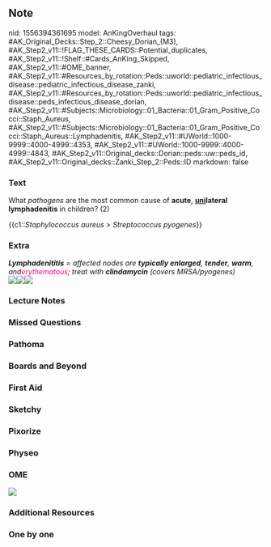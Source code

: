## Note
nid: 1556394361695
model: AnKingOverhaul
tags: #AK_Original_Decks::Step_2::Cheesy_Dorian_(M3), #AK_Step2_v11::!FLAG_THESE_CARDS::Potential_duplicates, #AK_Step2_v11::!Shelf::#Cards_AnKing_Skipped, #AK_Step2_v11::#OME_banner, #AK_Step2_v11::#Resources_by_rotation::Peds::uworld::pediatric_infectious_disease::pediatric_infectious_disease_zanki, #AK_Step2_v11::#Resources_by_rotation::Peds::uworld::pediatric_infectious_disease::peds_infectious_disease_dorian, #AK_Step2_v11::#Subjects::Microbiology::01_Bacteria::01_Gram_Positive_Cocci::Staph_Aureus, #AK_Step2_v11::#Subjects::Microbiology::01_Bacteria::01_Gram_Positive_Cocci::Staph_Aureus::Lymphadenitis, #AK_Step2_v11::#UWorld::1000-9999::4000-4999::4353, #AK_Step2_v11::#UWorld::1000-9999::4000-4999::4843, #AK_Step2_v11::Original_decks::Dorian::peds::uw::peds_id, #AK_Step2_v11::Original_decks::Zanki_Step_2::Peds::ID
markdown: false

### Text
What <i>pathogens</i> are the most common cause of <b>acute</b>,
<b><u>uni</u>lateral lymphadenitis</b> in children? (2)
<div>
  {{c1::<i>Staphylococcus aureus</i> > <i>Streptococcus
  pyogenes</i>}}
</div>

### Extra
<div>
  <i><b>Lymphadenititis</b> = affected nodes are <b>typically
  enlarged</b>, <b>tender</b>, <b>warm</b>, and<font color=
  "#FC0280">erythematous</font>; treat with <b>clindamycin</b>
  (covers MRSA/pyogenes)</i>
</div><img src="paste-14143327305731.jpg"><img src=
"paste-14010183319555_1475688242543.jpg"><img src=
"cervical%20adenitis%20eh.png">

### Lecture Notes


### Missed Questions


### Pathoma


### Boards and Beyond


### First Aid


### Sketchy


### Pixorize


### Physeo


### OME
<div class="ome-widget">
  <a href="https://onlinemeded.org?ref=anki"><img src=
  "_OME_AnkiFlashcards_General_7.png"></a>
</div>

### Additional Resources


### One by one

